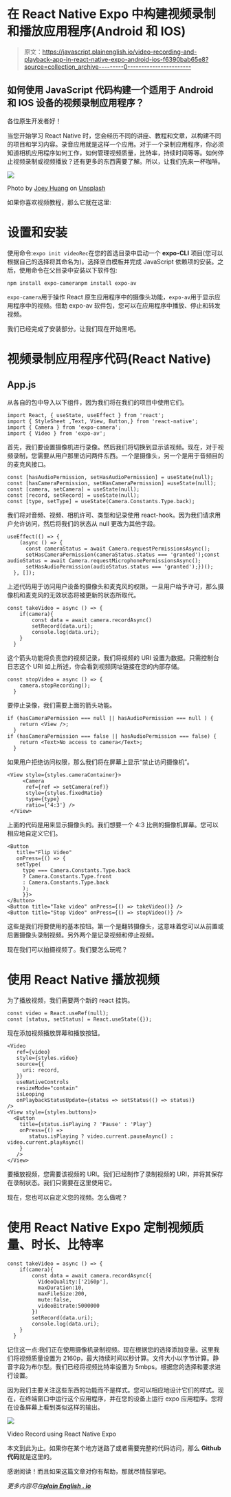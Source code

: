 # 在 React Native Expo 中构建视频录制和播放应用程序(Android 和 IOS)

> 原文：<https://javascript.plainenglish.io/video-recording-and-playback-app-in-react-native-expo-android-ios-f6390bab65e8?source=collection_archive---------0----------------------->

## 如何使用 JavaScript 代码构建一个适用于 Android 和 IOS 设备的视频录制应用程序？

各位原生开发者好！

当您开始学习 React Native 时，您会经历不同的讲座、教程和文章，以构建不同的项目和学习内容。录音应用就是这样一个应用。对于一个录制应用程序，你必须知道相机应用程序如何工作，如何管理视频质量，比特率，持续时间等等。如何停止视频录制或视频播放？还有更多的东西需要了解。所以，让我们先来一杯咖啡。

![](img/87a6bde207beac2641a2acca5207a9c6.png)

Photo by [Joey Huang](https://unsplash.com/@onice?utm_source=medium&utm_medium=referral) on [Unsplash](https://unsplash.com?utm_source=medium&utm_medium=referral)

如果你喜欢视频教程，那么它就在这里:

# 设置和安装

使用命令:`expo init videoRec`在您的首选目录中启动一个 **expo-CLI** 项目(您可以根据自己的选择将其命名为)。选择空白模板并完成 JavaScript 依赖项的安装。之后，使用命令在父目录中安装以下软件包:

```
npm install expo-cameranpm install expo-av
```

`expo-camera`用于操作 React 原生应用程序中的摄像头功能，`expo-av`用于显示应用程序中的视频。借助 expo-av 软件包，您可以在应用程序中播放、停止和转发视频。

我们已经完成了安装部分。让我们现在开始黑吧。

# 视频录制应用程序代码(React Native)

## App.js

从各自的包中导入以下组件，因为我们将在我们的项目中使用它们。

```
import React, { useState, useEffect } from 'react';
import { StyleSheet ,Text, View, Button,} from 'react-native';
import { Camera } from 'expo-camera';
import { Video } from 'expo-av';
```

首先，我们要设置摄像机进行录像。然后我们将切换到显示该视频。现在，对于视频录制，您需要从用户那里访问两件东西。一个是摄像头，另一个是用于音频目的的麦克风接口。

```
const [hasAudioPermission, setHasAudioPermission] = useState(null);
const [hasCameraPermission, setHasCameraPermission] =useState(null);
const [camera, setCamera] = useState(null);
const [record, setRecord] = useState(null);
const [type, setType] = useState(Camera.Constants.Type.back);
```

我们将对音频、视频、相机许可、类型和记录使用 react-hook。因为我们请求用户允许访问，然后将我们的状态从 null 更改为其他字段。

```
useEffect(() => {
    (async () => {
      const cameraStatus = await Camera.requestPermissionsAsync();
      setHasCameraPermission(cameraStatus.status === 'granted');const audioStatus = await Camera.requestMicrophonePermissionsAsync();
      setHasAudioPermission(audioStatus.status === 'granted');})();
  }, []);
```

上述代码用于访问用户设备的摄像头和麦克风的权限。一旦用户给予许可，那么摄像机和麦克风的无效状态将被更新的状态所取代。

```
const takeVideo = async () => {
    if(camera){
        const data = await camera.recordAsync()
        setRecord(data.uri);
        console.log(data.uri);
    }
  }
```

这个箭头功能将负责您的视频记录，我们将视频的 URI 设置为数据。只需控制台日志这个 URI 如上所述，你会看到视频网址链接在您的内部存储。

```
const stopVideo = async () => {
    camera.stopRecording();
  }
```

要停止录像，我们需要上面的箭头功能。

```
if (hasCameraPermission === null || hasAudioPermission === null ) {
    return <View />;
  }
if (hasCameraPermission === false || hasAudioPermission === false) {
    return <Text>No access to camera</Text>;
  }
```

如果用户拒绝访问权限，那么我们将在屏幕上显示“禁止访问摄像机”。

```
<View style={styles.cameraContainer}>
     <Camera 
      ref={ref => setCamera(ref)}
      style={styles.fixedRatio} 
      type={type}
      ratio={'4:3'} />
 </View>
```

上面的代码是用来显示摄像头的。我们想要一个 4:3 比例的摄像机屏幕。您可以相应地自定义它们。

```
<Button
   title="Flip Video"
   onPress={() => {
   setType(
     type === Camera.Constants.Type.back
     ? Camera.Constants.Type.front
     : Camera.Constants.Type.back
     );
     }}>
</Button>
<Button title="Take video" onPress={() => takeVideo()} />
<Button title="Stop Video" onPress={() => stopVideo()} />
```

这些是我们将要使用的基本按钮。第一个是翻转摄像头，这意味着您可以从前置或后置摄像头录制视频。另外两个是记录视频和停止视频。

现在我们可以拍摄视频了。我们要怎么玩呢？

# 使用 React Native 播放视频

为了播放视频，我们需要两个新的 react 挂钩。

```
const video = React.useRef(null);
const [status, setStatus] = React.useState({});
```

现在添加视频播放屏幕和播放按钮。

```
<Video
   ref={video}
   style={styles.video}
   source={{
     uri: record,
   }}
   useNativeControls
   resizeMode="contain"
   isLooping
   onPlaybackStatusUpdate={status => setStatus(() => status)}
/>
<View style={styles.buttons}>
  <Button
    title={status.isPlaying ? 'Pause' : 'Play'}
    onPress={() =>
       status.isPlaying ? video.current.pauseAsync() : video.current.playAsync()
    }
   />
</View>
```

要播放视频，您需要该视频的 URI。我们已经制作了录制视频的 URI，并将其保存在录制状态。我们只需要在这里使用它。

现在，您也可以自定义您的视频。怎么做呢？

# 使用 React Native Expo 定制视频质量、时长、比特率

```
const takeVideo = async () => {
    if(camera){
        const data = await camera.recordAsync({
          VideoQuality:['2160p'],
          maxDuration:10,
          maxFileSize:200,
          mute:false,
          videoBitrate:5000000
        })
        setRecord(data.uri);
        console.log(data.uri);
    }
  }
```

记住这一点:我们正在使用摄像机录制视频。现在根据您的选择添加变量。这里我们将视频质量设置为 2160p，最大持续时间以秒计算。文件大小以字节计算。静音字段为布尔型。我们已经将视频比特率设置为 5mbps。根据您的选择和要求进行设置。

因为我们主要关注这些东西的功能而不是样式。您可以相应地设计它们的样式。现在，在终端窗口中运行这个应用程序，并在您的设备上运行 expo 应用程序。您将在设备屏幕上看到类似这样的输出。

![](img/e39770b5d6caccec41c19c428007d587.png)

Video Record using React Native Expo

本文到此为止。如果你在某个地方迷路了或者需要完整的代码访问，那么 **Github 代码**就是这里的。

感谢阅读！而且如果这篇文章对你有帮助，那就尽情鼓掌吧。

*更多内容尽在*[***plain English . io***](http://plainenglish.io/)